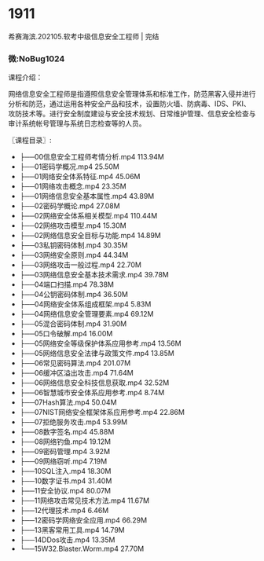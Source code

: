 # 1911
希赛海滨.202105.软考中级信息安全工程师 | 完结
### 微:NoBug1024 


课程介绍：

网络信息安全工程师是指遵照信息安全管理体系和标准工作，防范黑客入侵并进行分析和防范，通过运用各种安全产品和技术，设置防火墙、防病毒、IDS、PKI、攻防技术等。进行安全制度建设与安全技术规划、日常维护管理、信息安全检查与审计系统帐号管理与系统日志检查等的人员。


〖课程目录〗:

- ├──00信息安全工程师考情分析.mp4  113.94M
- ├──01密码学概况.mp4  25.50M
- ├──01网络安全体系特征.mp4  45.06M
- ├──01网络攻击概念.mp4  23.35M
- ├──01网络信息安全基本属性.mp4  43.89M
- ├──02密码学概论.mp4  27.08M
- ├──02网络安全体系相关模型.mp4  110.44M
- ├──02网络攻击模型.mp4  15.30M
- ├──02网络信息安全目标与功能.mp4  14.89M
- ├──03私钥密码体制.mp4  30.35M
- ├──03网络安全原则.mp4  44.34M
- ├──03网络攻击一般过程.mp4  22.70M
- ├──03网络信息安全基本技术需求.mp4  39.78M
- ├──04端口扫描.mp4  78.38M
- ├──04公钥密码体制.mp4  36.50M
- ├──04网络安全体系组成框架.mp4  5.83M
- ├──04网络信息安全管理要素.mp4  69.12M
- ├──05混合密码体制.mp4  31.90M
- ├──05口令破解.mp4  16.00M
- ├──05网络安全等级保护体系应用参考.mp4  13.56M
- ├──05网络信息安全法律与政策文件.mp4  13.85M
- ├──06常见密码算法.mp4  201.07M
- ├──06缓冲区溢出攻击.mp4  71.64M
- ├──06网络信息安全科技信息获取.mp4  32.52M
- ├──06智慧城市安全体系应用参考.mp4  8.74M
- ├──07Hash算法.mp4  50.04M
- ├──07NIST网络安全框架体系应用参考.mp4  22.86M
- ├──07拒绝服务攻击.mp4  53.99M
- ├──08数字签名.mp4  45.88M
- ├──08网络钓鱼.mp4  19.12M
- ├──09密码管理.mp4  3.92M
- ├──09网络窃听.mp4  7.19M
- ├──10SQL注入.mp4  18.30M
- ├──10数字证书.mp4  31.40M
- ├──11安全协议.mp4  80.07M
- ├──11网络攻击常见技术方法.mp4  11.67M
- ├──12代理技术.mp4  6.46M
- ├──12密码学网络安全应用.mp4  66.29M
- ├──13黑客常用工具.mp4  14.79M
- ├──14DDos攻击.mp4  13.35M
- └──15W32.Blaster.Worm.mp4  27.70M
